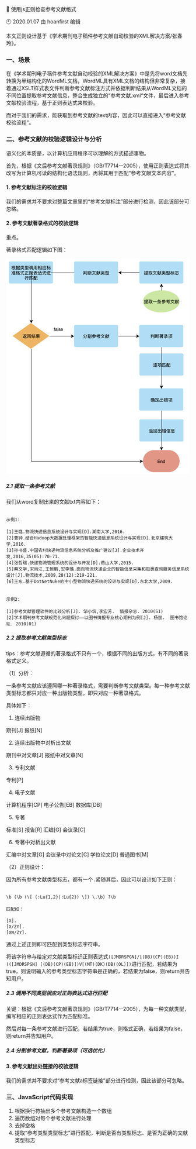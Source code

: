 🐾 使用js正则检查参考文献格式

🕘 2020.01.07 由 hoanfirst 编辑

本文正则设计基于《学术期刊电子稿件参考文献自动校验的XML解决方案/张春玲》。

### 一、场景

在《学术期刊电子稿件参考文献自动校验的XML解决方案》中是先将word文档先转换为半结构化的WordML文档，WordML具有XML文档的结构但非常复杂，接着通过XSLT样式表文件判断参考文献标注方式并依据判断结果从WordML文档的不同位置提取参考文献信息，整合生成独立的“参考文献.xml“文件，最后进入参考文献校验流程，基于正则表达式来校验。

而对于我们的需求，能获取到参考文献的text内容，因此可以直接进入“参考文献校验流程”。

### 二、参考文献的校验逻辑设计与分析

语义化的本质是，以计算机应用程序可以理解的方式描述事物。

首先，根据《文后参考文献著录规则》（GB/T7714--2005），使用正则表达式将其改写为计算机可读的结构化语法规则，再将其用于匹配“参考文献文本内容”。

#### 1. 参考文献标注的校验逻辑

我们的需求并不要求对整篇文章里的“参考文献标注”部分进行检测，因此该部分可忽略。

#### 2. 参考文献著录格式的校验逻辑

重点。

著录格式匹配逻辑如下图：

![](https://github.com/hoanFir/blogs/blob/master/RegExp/images/%E6%88%AA%E5%B1%8F2020-01-07%E4%B8%8B%E5%8D%884.55.13.png?raw=true)


##### 2.1 提取一条参考文献

我们从word复制出来的文献txt内容如下：

```

示例1:

[1]王璐.物流快递信息系统设计与实现[D].湖南大学,2016.
[2]曹钟.结合Hadoop大数据处理框架的智能快递信息系统设计与实现[D].北京建筑大学,2016.
[3]孙书盛.中国农村快递物流信息系统分析及推广建议[J].企业技术开发,2016,35(05):70-71.
[4]张哲瑞.快递物流管理系统的设计与开发[D].燕山大学,2015.
[5]蔡文学,宋尚江,王恒鹏,安李璐.面向物流快递企业的智能信息采集和包裹查询服务信息系统设计[J].物流技术,2009,28(12):219-221.
[6]王东.基于DotNetNuke的中小型物流快递系统的设计与实现[D].东北大学,2009.


示例2:

[1]参考文献管理软件的比较分析[J]. 邹小筑,李宏芳.  情报杂志. 2010(S1)
[2]学术期刊参考文献规范化问题探讨——以图书情报专业核心期刊为例[J]. 杨丽.  图书馆论坛. 2010(01)

```


##### 2.2 提取参考文献类型标志

tips：参考文献遵循的著录格式不只有一个，根据不同的出版方式，有不同的著录格式定义。

（1）分析：

一条参考文献应该遵照哪一种著录格式，需要判断参考文献类型。每一种参考文献类型标志都只对应一种出版物类型，即只对应一种著录格式。

具体如下：

1. 连续出版物

期刊\[J\]
报纸\[N\]

2. 连续出版物中对析出文献

期刊中对文章\[J\]
报纸中对文章\[N\]

3. 专利文献

专利\[P\]

4. 电子文献

计算机程序\[CP\]
电子公告\[EB\]
数据库\[DB\]

5. 专著

标准\[S\]
报告\[R\]
汇编\[G\]
会议录\[C\]

6. 专著中对析出文献

汇编中对文章\[G\]
会议录中对论文\[C\]
学位论文\[D\]
普通图书\[M\]


（2）正则设计：

因为所有参考文献类型标志，都有一个`.`紧随其后，因此可以设计如下正则：

```

\b (\b (\[ (:Lu{1,2}|:Lu{2}) \]) \.\b) ?\b

匹配如：

[X].
[X/ZY].
[XW/ZY].

```

通过上述正则即可匹配到类型标志字符串。

将该字符串与给定对文献类型标识正则表达式`([JMDRSPGN]/[(DB)(CP)(EB))I (([JMDRSPGN] [(DB)(CP)(EB)])V[(MT)(DK)(DB)(OL)])`进行匹配，若结果为true，则说明输入的参考类型标志字符串是正确的，若结果为false，则return并告知用户。



##### 2.3 调用不同类型相应对正则表达式进行匹配

关键：根据《文后参考文献著录规则》（GB/T7714--2005），为每一种文献类型，编写相应的正则表达式作为匹配标准。

然后对每一条参考文献进行匹配，若结果为true，则格式正确，若结果为false，则return并告知用户。



##### 2.4 分割参考文献，判断著录项（可选优化）




#### 3. 参考文献出处链接的校验逻辑

我们的需求并不要求对“参考文献a标签链接”部分进行检测，因此该部分可忽略。


### 三、JavaScript代码实现

1. 根据换行符抽出多个参考文献构造一个数组
2. 遍历数组对每个参考文献进行处理
3. 去掉空格
4. 提取“参考类型类型标志”进行匹配，判断是否有类型标志、是否为正确的文献类型标志
